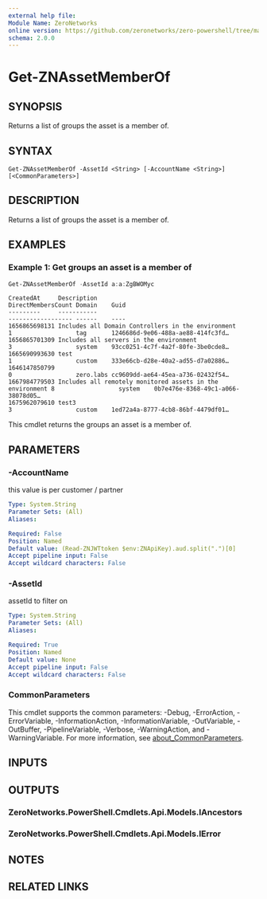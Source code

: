 ```yaml
---
external help file:
Module Name: ZeroNetworks
online version: https://github.com/zeronetworks/zero-powershell/tree/master/src/help/zeronetworks/get-znassetmemberof
schema: 2.0.0
---
```


# Get-ZNAssetMemberOf

## SYNOPSIS
Returns a list of groups the asset is a member of.

## SYNTAX

```
Get-ZNAssetMemberOf -AssetId <String> [-AccountName <String>] [<CommonParameters>]
```

## DESCRIPTION
Returns a list of groups the asset is a member of.

## EXAMPLES

### Example 1: Get groups an asset is a member of
```powershell
Get-ZNAssetMemberOf -AssetId a:a:ZgBWOMyc
```

```output
CreatedAt     Description                                               DirectMembersCount Domain    Guid
---------     -----------                                               ------------------ ------    ----                             
1656865698131 Includes all Domain Controllers in the environment        1                  tag       1246686d-9e06-488a-ae88-414fc3fd…
1656865701309 Includes all servers in the environment                   3                  system    93cc0251-4c7f-4a2f-80fe-3be0cde8…
1665690993630 test                                                      1                  custom    333e66cb-d28e-40a2-ad55-d7a02886…
1646147850799                                                           0                  zero.labs cc9609dd-ae64-45ea-a736-02432f54…
1667984779503 Includes all remotely monitored assets in the environment 8                  system    0b7e476e-8368-49c1-a066-38078d05…
1675962079610 test3                                                     3                  custom    1ed72a4a-8777-4cb8-86bf-4479df01…
```

This cmdlet returns the groups an asset is a member of.

## PARAMETERS

### -AccountName
this value is per customer / partner

```yaml
Type: System.String
Parameter Sets: (All)
Aliases:

Required: False
Position: Named
Default value: (Read-ZNJWTtoken $env:ZNApiKey).aud.split(".")[0]
Accept pipeline input: False
Accept wildcard characters: False
```

### -AssetId
assetId to filter on

```yaml
Type: System.String
Parameter Sets: (All)
Aliases:

Required: True
Position: Named
Default value: None
Accept pipeline input: False
Accept wildcard characters: False
```

### CommonParameters
This cmdlet supports the common parameters: -Debug, -ErrorAction, -ErrorVariable, -InformationAction, -InformationVariable, -OutVariable, -OutBuffer, -PipelineVariable, -Verbose, -WarningAction, and -WarningVariable. For more information, see [about_CommonParameters](http://go.microsoft.com/fwlink/?LinkID=113216).

## INPUTS

## OUTPUTS

### ZeroNetworks.PowerShell.Cmdlets.Api.Models.IAncestors

### ZeroNetworks.PowerShell.Cmdlets.Api.Models.IError

## NOTES

## RELATED LINKS

